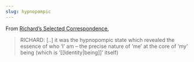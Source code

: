 ```yaml
---
slug: hypnopompic
---
```


From [Richard’s Selected Correspondence](http://actualfreedom.com.au/richard/selectedcorrespondence/sc-i2.htm),

> RICHARD: [..] it was the hypnopompic state which revealed the essence of who ‘I’ am – the precise nature of ‘me’ at the core of ‘my’ being (which is ‘[[Identity|being]]’ itself)
